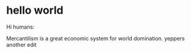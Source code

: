 # hello world

Hi humans:

Mercantilism is a great economic system for world domination.
yeppers another edit
